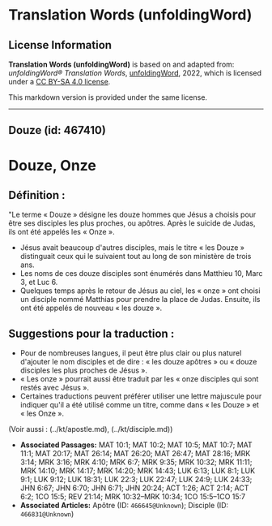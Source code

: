 # Translation Words (unfoldingWord)

## License Information

**Translation Words (unfoldingWord)** is based on and adapted from: _unfoldingWord® Translation Words_, [unfoldingWord](https://unfoldingword.org/utw), 2022, which is licensed under a [CC BY-SA 4.0 license](https://creativecommons.org/licenses/by-sa/4.0/legalcode.en).

This markdown version is provided under the same license.



--------------------------------

## Douze (id: 467410)

Douze, Onze
===========

Définition :
------------

"Le terme « Douze » désigne les douze hommes que Jésus a choisis pour être ses disciples les plus proches, ou apôtres. Après le suicide de Judas, ils ont été appelés les « Onze ».

* Jésus avait beaucoup d'autres disciples, mais le titre « les Douze » distinguait ceux qui le suivaient tout au long de son ministère de trois ans.
* Les noms de ces douze disciples sont énumérés dans Matthieu 10, Marc 3, et Luc 6\.
* Quelques temps après le retour de Jésus au ciel, les « onze » ont choisi un disciple nommé Matthias pour prendre la place de Judas. Ensuite, ils ont été appelés de nouveau « les douze ».

Suggestions pour la traduction :
--------------------------------

* Pour de nombreuses langues, il peut être plus clair ou plus naturel d'ajouter le nom disciples et de dire : « les douze apôtres » ou « douze disciples les plus proches de Jésus ».
* « Les onze » pourrait aussi être traduit par les « onze disciples qui sont restés avec Jésus ».
* Certaines traductions peuvent préférer utiliser une lettre majuscule pour indiquer qu'il a été utilisé comme un titre, comme dans « les Douze » et « les Onze ».

(Voir aussi : (../kt/apostle.md), (../kt/disciple.md))

* **Associated Passages:** MAT 10:1; MAT 10:2; MAT 10:5; MAT 10:7; MAT 11:1; MAT 20:17; MAT 26:14; MAT 26:20; MAT 26:47; MAT 28:16; MRK 3:14; MRK 3:16; MRK 4:10; MRK 6:7; MRK 9:35; MRK 10:32; MRK 11:11; MRK 14:10; MRK 14:17; MRK 14:20; MRK 14:43; LUK 6:13; LUK 8:1; LUK 9:1; LUK 9:12; LUK 18:31; LUK 22:3; LUK 22:47; LUK 24:9; LUK 24:33; JHN 6:67; JHN 6:70; JHN 6:71; JHN 20:24; ACT 1:26; ACT 2:14; ACT 6:2; 1CO 15:5; REV 21:14; MRK 10:32–MRK 10:34; 1CO 15:5–1CO 15:7
* **Associated Articles:** Apôtre (ID: `466645@Unknown`); Disciple (ID: `466831@Unknown`)

